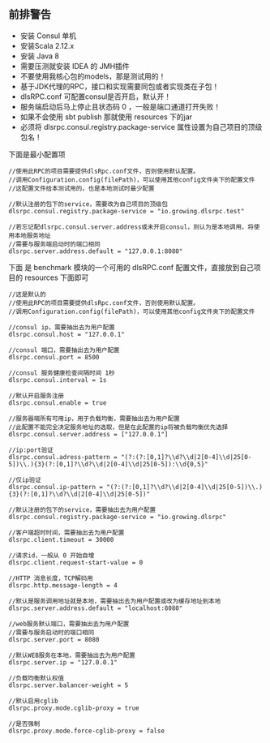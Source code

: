 前排警告
---

* 安装 Consul 单机
* 安装Scala 2.12.x
* 安装 Java 8
* 需要压测就安装 IDEA 的 JMH插件
* 不要使用我核心包的models，那是测试用的！
* 基于JDK代理的RPC，接口和实现需要同包或者实现类在子包！
* dlsRPC.conf 可配置consul是否开启，默认开！
* 服务端启动后马上停止且状态码 0 ，一般是端口通道打开失败！
* 如果不会使用 sbt publish 那就使用 resources 下的jar
* 必须将 dlsrpc.consul.registry.package-service 属性设置为自己项目的顶级包名！


下面是最小配置项

```
//使用此RPC的项目需要提供dlsRpc.conf文件，否则使用默认配置。
//调用Configuration.config(filePath)，可以使用其他config文件夹下的配置文件
//这配置文件给本测试用的，也是本地测试时最少配置

//默认注册的包下的service，需要改为自己项目的顶级包
dlsrpc.consul.registry.package-service = "io.growing.dlsrpc.test"

//若忘记配dlsrpc.consul.server.address或未开启consul，则认为是本地调用，将使用本地服务地址
//需要与服务端启动时的端口相同
dlsrpc.server.address.default = "127.0.0.1:8080"
```

下面 是 benchmark 模块的一个可用的 dlsRPC.conf 配置文件，直接放到自己项目的 resources 下面即可

```
//这是默认的
//使用此RPC的项目需要提供dlsRpc.conf文件，否则使用默认配置。
//调用Configuration.config(filePath)，可以使用其他config文件夹下的配置文件

//consul ip，需要抽出去为用户配置
dlsrpc.consul.host = "127.0.0.1"

//consul 端口，需要抽出去为用户配置
dlsrpc.consul.port = 8500

//consul 服务健康检查间隔时间 1秒
dlsrpc.consul.interval = 1s

//默认开启服务注册
dlsrpc.consul.enable = true

//服务器端所有可用ip，用于负载均衡，需要抽出去为用户配置
//此配置不能完全决定服务地址的选取，但是在此配置的ip将被负载均衡优先选择
dlsrpc.consul.server.address = ["127.0.0.1"]

//ip:port验证
dlsrpc.consul.adress-pattern = "(?:(?:[0,1]?\\d?\\d|2[0-4]\\d|25[0-5])\\.){3}(?:[0,1]?\\d?\\d|2[0-4]\\d|25[0-5]):\\d{0,5}"

//仅ip验证
dlsrpc.consul.ip-pattern = "(?:(?:[0,1]?\\d?\\d|2[0-4]\\d|25[0-5])\\.){3}(?:[0,1]?\\d?\\d|2[0-4]\\d|25[0-5])"

//默认注册的包下的service，需要抽出去为用户配置
dlsrpc.consul.registry.package-service = "io.growing.dlsrpc"

//客户端超时时间，需要抽出去为用户配置
dlsrpc.client.timeout = 30000

//请求id，一般从 0 开始自增
dlsrpc.client.request-start-value = 0

//HTTP 消息长度，TCP解码用
dlsrpc.http.message-length = 4

//默认是服务调用地址就是本地，需要抽出去为用户配置或改为缓存地址到本地
dlsrpc.server.address.default = "localhost:8080"

//web服务默认端口，需要抽出去为用户配置
//需要与服务启动时的端口相同
dlsrpc.server.port = 8080

//默认WEB服务在本地，需要抽出去为用户配置
dlsrpc.server.ip = "127.0.0.1"

//负载均衡默认权值
dlsrpc.server.balancer-weight = 5

//默认启用cglib
dlsrpc.proxy.mode.cglib-proxy = true

//是否强制
dlsrpc.proxy.mode.force-cglib-proxy = false
```